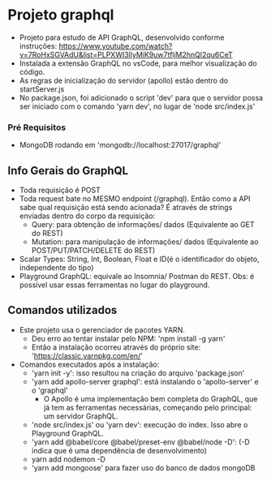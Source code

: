 # Projeto graphql

* Projeto para estudo de API GraphQL, desenvolvido conforme instruções: https://www.youtube.com/watch?v=7RoHxSGVAdU&list=PLPXWI3llyMiK9uw7tfljM2hnQl2qu6CeT
* Instalada a extensão GraphQL no vsCode, para melhor visualização do código.
* As regras de inicialização do servidor (apollo) estão dentro do startServer.js
* No package.json, foi adicionado o script 'dev' para que o servidor possa ser iniciado com o comando 'yarn dev', no lugar de 'node src/index.js'

### Pré Requisitos

* MongoDB rodando em 'mongodb://localhost:27017/graphql'

## Info Gerais do GraphQL

* Toda requisição é POST
* Toda request bate no MESMO endpoint (/graphql). Então como a API sabe qual requisição está sendo acionada? É através de strings enviadas dentro do corpo da requisição:
    * Query: para obtenção de informações/ dados (Equivalente ao GET do REST)
    * Mutation: para manipulação de informações/ dados (Equivalente ao POST/PUT/PATCH/DELETE do REST)
* Scalar Types: String, Int, Boolean, Float e ID(é o identificador do objeto, independente do tipo)
* Playground GraphQL: equivale ao Insomnia/ Postman do REST. Obs: é possível usar essas ferramentas no lugar do playground.

## Comandos utilizados

* Este projeto usa o gerenciador de pacotes YARN.
    * Deu erro ao tentar instalar pelo NPM: 'npm install -g yarn'
    * Então a instalação ocorreu através do próprio site: 'https://classic.yarnpkg.com/en/'
* Comandos executados após a instalação:
    * 'yarn init -y': isso resultou na criação do arquivo 'package.json'
    * 'yarn add apollo-server graphql': está instalando o 'apollo-server' e o 'graphql'
        * O Apollo é uma implementação bem completa do GraphQL, que já tem as ferramentas necessárias, começando pelo principal: um servidor GraphQL.
    * 'node src/index.js' ou 'yarn dev': execução do index. Isso abre o Playground GraphQL.
    * 'yarn add @babel/core @babel/preset-env @babel/node -D': (-D indica que é uma dependência de desenvolvimento)
    * yarn add nodemon -D
    * 'yarn add mongoose' para fazer uso do banco de dados mongoDB
